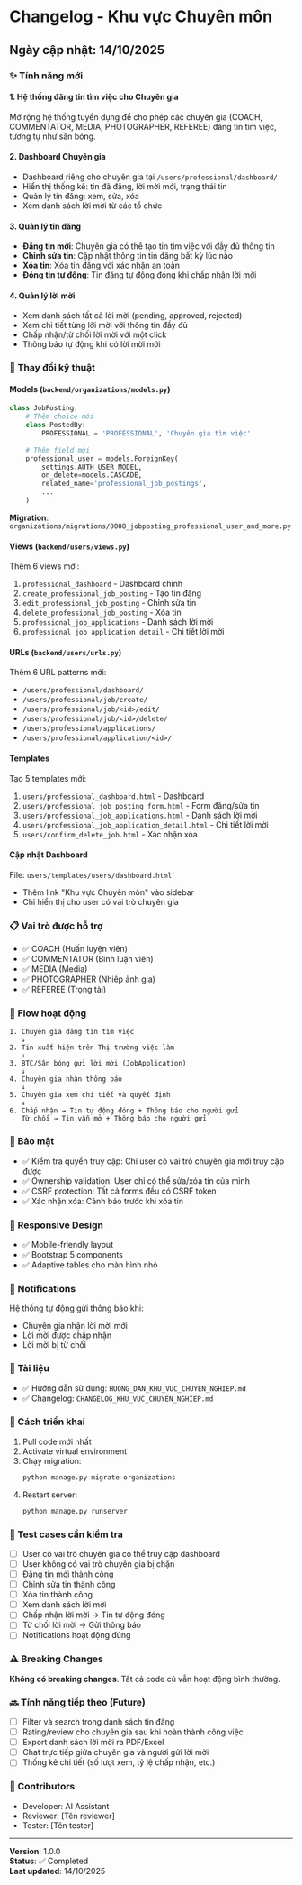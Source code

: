 # Changelog - Khu vực Chuyên môn

## Ngày cập nhật: 14/10/2025

### ✨ Tính năng mới

#### 1. Hệ thống đăng tin tìm việc cho Chuyên gia

Mở rộng hệ thống tuyển dụng để cho phép các chuyên gia (COACH, COMMENTATOR, MEDIA, PHOTOGRAPHER, REFEREE) đăng tin tìm việc, tương tự như sân bóng.

#### 2. Dashboard Chuyên gia

- Dashboard riêng cho chuyên gia tại `/users/professional/dashboard/`
- Hiển thị thống kê: tin đã đăng, lời mời mới, trạng thái tin
- Quản lý tin đăng: xem, sửa, xóa
- Xem danh sách lời mời từ các tổ chức

#### 3. Quản lý tin đăng

- **Đăng tin mới**: Chuyên gia có thể tạo tin tìm việc với đầy đủ thông tin
- **Chỉnh sửa tin**: Cập nhật thông tin tin đăng bất kỳ lúc nào
- **Xóa tin**: Xóa tin đăng với xác nhận an toàn
- **Đóng tin tự động**: Tin đăng tự động đóng khi chấp nhận lời mời

#### 4. Quản lý lời mời

- Xem danh sách tất cả lời mời (pending, approved, rejected)
- Xem chi tiết từng lời mời với thông tin đầy đủ
- Chấp nhận/từ chối lời mời với một click
- Thông báo tự động khi có lời mời mới

### 🔧 Thay đổi kỹ thuật

#### Models (`backend/organizations/models.py`)

```python
class JobPosting:
    # Thêm choice mới
    class PostedBy:
        PROFESSIONAL = 'PROFESSIONAL', 'Chuyên gia tìm việc'
    
    # Thêm field mới
    professional_user = models.ForeignKey(
        settings.AUTH_USER_MODEL,
        on_delete=models.CASCADE,
        related_name='professional_job_postings',
        ...
    )
```

**Migration**: `organizations/migrations/0008_jobposting_professional_user_and_more.py`

#### Views (`backend/users/views.py`)

Thêm 6 views mới:
1. `professional_dashboard` - Dashboard chính
2. `create_professional_job_posting` - Tạo tin đăng
3. `edit_professional_job_posting` - Chỉnh sửa tin
4. `delete_professional_job_posting` - Xóa tin
5. `professional_job_applications` - Danh sách lời mời
6. `professional_job_application_detail` - Chi tiết lời mời

#### URLs (`backend/users/urls.py`)

Thêm 6 URL patterns mới:
- `/users/professional/dashboard/`
- `/users/professional/job/create/`
- `/users/professional/job/<id>/edit/`
- `/users/professional/job/<id>/delete/`
- `/users/professional/applications/`
- `/users/professional/application/<id>/`

#### Templates

Tạo 5 templates mới:
1. `users/professional_dashboard.html` - Dashboard
2. `users/professional_job_posting_form.html` - Form đăng/sửa tin
3. `users/professional_job_applications.html` - Danh sách lời mời
4. `users/professional_job_application_detail.html` - Chi tiết lời mời
5. `users/confirm_delete_job.html` - Xác nhận xóa

#### Cập nhật Dashboard

File: `users/templates/users/dashboard.html`
- Thêm link "Khu vực Chuyên môn" vào sidebar
- Chỉ hiển thị cho user có vai trò chuyên gia

### 📋 Vai trò được hỗ trợ

- ✅ COACH (Huấn luyện viên)
- ✅ COMMENTATOR (Bình luận viên)
- ✅ MEDIA (Media)
- ✅ PHOTOGRAPHER (Nhiếp ảnh gia)
- ✅ REFEREE (Trọng tài)

### 🎯 Flow hoạt động

```
1. Chuyên gia đăng tin tìm việc
   ↓
2. Tin xuất hiện trên Thị trường việc làm
   ↓
3. BTC/Sân bóng gửi lời mời (JobApplication)
   ↓
4. Chuyên gia nhận thông báo
   ↓
5. Chuyên gia xem chi tiết và quyết định
   ↓
6. Chấp nhận → Tin tự động đóng + Thông báo cho người gửi
   Từ chối → Tin vẫn mở + Thông báo cho người gửi
```

### 🔐 Bảo mật

- ✅ Kiểm tra quyền truy cập: Chỉ user có vai trò chuyên gia mới truy cập được
- ✅ Ownership validation: User chỉ có thể sửa/xóa tin của mình
- ✅ CSRF protection: Tất cả forms đều có CSRF token
- ✅ Xác nhận xóa: Cảnh báo trước khi xóa tin

### 📱 Responsive Design

- ✅ Mobile-friendly layout
- ✅ Bootstrap 5 components
- ✅ Adaptive tables cho màn hình nhỏ

### 🔔 Notifications

Hệ thống tự động gửi thông báo khi:
- Chuyên gia nhận lời mời mới
- Lời mời được chấp nhận
- Lời mời bị từ chối

### 📝 Tài liệu

- ✅ Hướng dẫn sử dụng: `HUONG_DAN_KHU_VUC_CHUYEN_NGHIEP.md`
- ✅ Changelog: `CHANGELOG_KHU_VUC_CHUYEN_NGHIEP.md`

### 🚀 Cách triển khai

1. Pull code mới nhất
2. Activate virtual environment
3. Chạy migration:
   ```bash
   python manage.py migrate organizations
   ```
4. Restart server:
   ```bash
   python manage.py runserver
   ```

### 🧪 Test cases cần kiểm tra

- [ ] User có vai trò chuyên gia có thể truy cập dashboard
- [ ] User không có vai trò chuyên gia bị chặn
- [ ] Đăng tin mới thành công
- [ ] Chỉnh sửa tin thành công
- [ ] Xóa tin thành công
- [ ] Xem danh sách lời mời
- [ ] Chấp nhận lời mời → Tin tự động đóng
- [ ] Từ chối lời mời → Gửi thông báo
- [ ] Notifications hoạt động đúng

### ⚠️ Breaking Changes

**Không có breaking changes**. Tất cả code cũ vẫn hoạt động bình thường.

### 🔜 Tính năng tiếp theo (Future)

- [ ] Filter và search trong danh sách tin đăng
- [ ] Rating/review cho chuyên gia sau khi hoàn thành công việc
- [ ] Export danh sách lời mời ra PDF/Excel
- [ ] Chat trực tiếp giữa chuyên gia và người gửi lời mời
- [ ] Thống kê chi tiết (số lượt xem, tỷ lệ chấp nhận, etc.)

### 👥 Contributors

- Developer: AI Assistant
- Reviewer: [Tên reviewer]
- Tester: [Tên tester]

---

**Version**: 1.0.0  
**Status**: ✅ Completed  
**Last updated**: 14/10/2025

